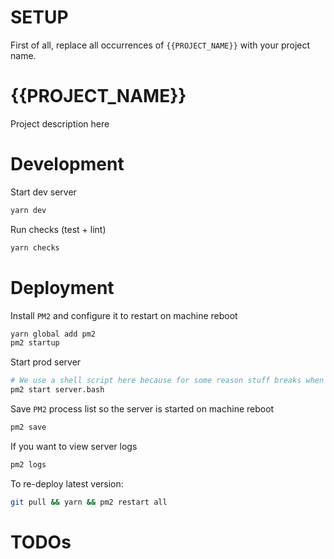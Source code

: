 # SETUP

First of all, replace all occurrences of `{{PROJECT_NAME}}` with your project name.

# {{PROJECT_NAME}}

Project description here

# Development

Start dev server

```bash
yarn dev
```

Run checks (test + lint)

```bash
yarn checks
```

# Deployment

Install `PM2` and configure it to restart on machine reboot

```bash
yarn global add pm2
pm2 startup
```

Start prod server

```bash
# We use a shell script here because for some reason stuff breaks when we do `pm2 start yarn start`
pm2 start server.bash
```

Save `PM2` process list so the server is started on machine reboot

```bash
pm2 save
```

If you want to view server logs

```bash
pm2 logs
```

To re-deploy latest version:

```bash
git pull && yarn && pm2 restart all
```

# TODOs
